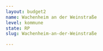 ```yaml
---
layout: budget2
name: Wachenheim an der Weinstraße
level: kommune
state: RP
slug: Wachenheim-an-der-Weinstraße

---
```



